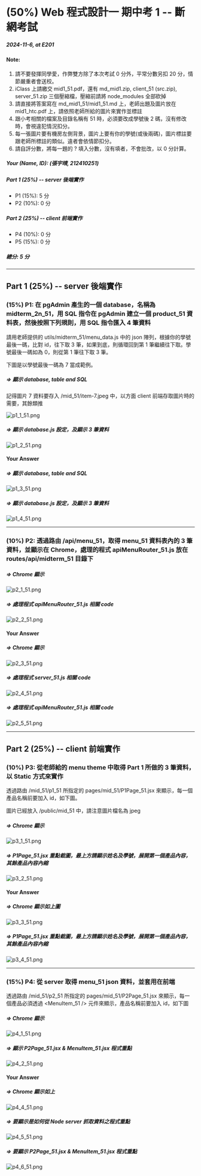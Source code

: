 # (50%) Web 程式設計一 期中考 1 -- 斷網考試

##### 2024-11-6, at E201

#### Note:

1. 請不要發揮同學愛，作弊雙方除了本次考試 0 分外，平常分數另扣 20 分，情節嚴重者會送校。
2. iClass 上請繳交 mid1_51.pdf，還有 md_mid1.zip, client_51 (src.zip), server_51.zip 三個壓縮檔，壓縮前請將 node_modules 全部砍掉
3. 請直接將答案寫在 md_mid1_51/mid1_51.md 上，老師出題及圖片放在 mid1_htc.pdf 上，請依照老師所給的圖片來實作並標註
4. 跟小考相關的檔案及目錄名稱有 51 時，必須要改成學號後 2 碼，沒有修改時，會視違犯情況扣分。
5. 每一張圖片要有機房左側背景，圖片上要有你的學號(或後兩碼)，圖片標註要跟老師所標註的類似。違者會依情節扣分。
6. 請自評分數，將每一題的 ? 填入分數，沒有填者，不會批改，以 0 分計算。

##### Your (Name, ID): (張宇晴, 212410251)

##### Part 1 (25%) -- server 後端實作

- P1 (15%): 5 分
- P2 (10%): 0 分

##### Part 2 (25%) -- client 前端實作

- P4 (10%): 0 分
- P5 (15%): 0 分

##### 總分: 5 分

---

## Part 1 (25%) -- server 後端實作

### (15%) P1: 在 pgAdmin 產生的一個 database，名稱為 midterm_2n_51，用 SQL 指令在 pgAdmin 建立一個 product_51 資料表，然後按照下列規則，用 SQL 指令匯入 4 筆資料

請用老師提供的 utils/midterm_51/menu_data.js 中的 json 陣列，根據你的學號最後一碼，比對 id，往下取 3 筆，如果到底，則循環回到第 1 筆繼續往下取。學號最後一碼如為 0，則從第 1 筆往下取 3 筆。

下圖是以學號最後一碼為 7 當成範例。

##### => 顯示 database, table and SQL

記得圖片 7 資料要存入 /mid_51/item-7.jpeg 中，以方面 client 前端存取圖片時的需要，其餘類推

![p1_1_51.png](p1_1_51.png)

##### => 顯示 database.js 設定，及顯示 3 筆資料

![p1_2_51.png](p1_2_51.png)

#### Your Answer

##### => 顯示 database, table and SQL

![p1_3_51.png](p1_3_51.png)

##### => 顯示 database.js 設定，及顯示 3 筆資料

![p1_4_51.png](p1_4_51.png)

---

### (10%) P2: 透過路由 /api/menu_51，取得 menu_51 資料表內的 3 筆資料，並顯示在 Chrome，處理的程式 apiMenuRouter_51.js 放在 routes/api/midterm_51 目錄下

##### => Chrome 顯示

![p2_1_51.png](p2_1_51.png)

##### => 處理程式 apiMenuRouter_51.js 相關 code

![p2_2_51.png](p2_2_51.png)

#### Your Answer

##### => Chrome 顯示

![p2_3_51.png](p2_3_51.png)

##### => 處理程式 server_51.js 相關 code

![p2_4_51.png](p2_4_51.png)

##### => 處理程式 apiMenuRouter_51.js 相關 code

![p2_5_51.png](p2_5_51.png)

---

## Part 2 (25%) -- client 前端實作

### (10%) P3: 從老師給的 menu theme 中取得 Part 1 所做的 3 筆資料，以 Static 方式來實作

透過路由 /mid_51/p1_51 所指定的 pages/mid_51/P1Page_51.jsx 來顯示，每一個產品名稱前要加入 id，如下圖。

圖片已經放入 /public/mid_51 中，請注意圖片檔名為 jpeg

##### => Chrome 顯示

![p3_1_51.png](p3_1_51.png)

##### => P1Page_51.jsx 重點截圖，最上方請顯示姓名及學號，展開第一個產品內容，其餘產品內容內縮

![p3_2_51.png](p3_2_51.png)

#### Your Answer

##### => Chrome 顯示如上圖

![p3_3_51.png](p3_3_51.png)

##### => P1Page_51.jsx 重點截圖，最上方請顯示姓名及學號，展開第一個產品內容，其餘產品內容內縮

![p3_4_51.png](p3_4_51.png)

---

### (15%) P4: 從 server 取得 menu_51 json 資料，並套用在前端

透過路由 /mid_51/p2_51 所指定的 pages/mid_51/P2Page_51.jsx 來顯示，每一個產品必須透過 <MenuItem_51 /> 元件來顯示，產品名稱前要加入 id，如下圖

##### => Chrome 顯示

![p4_1_51.png](p4_1_51.png)

##### => 顯示 P2Page_51.jsx & MenuItem_51.jsx 程式重點

![p4_2_51.png](p4_2_51.png)

#### Your Answer

##### => Chrome 顯示如上

![p4_4_51.png](p4_4_51.png)

##### => 要顯示是如何從 Node server 抓取資料之程式重點

![p4_5_51.png](p4_5_51.png)

##### => 要顯示 P2Page_51.jsx & MenuItem_51.jsx 程式重點

![p4_6_51.png](p4_6_51.png)
